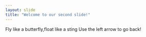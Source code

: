 ```yaml
---
layout: slide
title: "Welcome to our second slide!"
---
```

Fly like a butterfly,float like a sting
Use the left arrow to go back!
